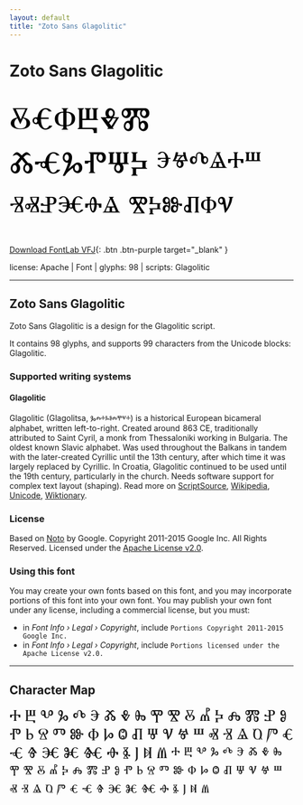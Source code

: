 ```yaml
---
layout: default
title: "Zoto Sans Glagolitic"
---
```


# Zoto Sans Glagolitic

<div contenteditable="true" style="font-family: Zoto Sans Glagolitic; font-size: 4em; color:black; margin: 0.5em 0 0.5em 0; line-height: 1.4em;">
ⰋⰤⰗⰁⰇⰏ ⰆⰥⰃⰒⰛⰍ ⰵⱍⰴⱑⰰⱎ ⱐⱏⱀⱗⱚⱑ ⰺⰽⱆⱊⱇⱌ
</div>

[Download FontLab VFJ](https://downgit.github.io/#/home?url=https://github.com/fontlabcom/getgo-fonts/blob/main/getgo-fonts/apache/zotosans/zotosans-glagolitic.ttf){: .btn .btn-purple target="_blank" }

license: Apache \| Font \| glyphs: 98 \| scripts: Glagolitic

---


## Zoto Sans Glagolitic

Zoto Sans Glagolitic is a design for the Glagolitic script.

It contains 98 glyphs, and supports 99 characters from the Unicode blocks: Glagolitic.


### Supported writing systems


#### Glagolitic

Glagolitic (Glagolitsa, Ⰳⰾⰰⰳⱁⰾⰹⱌⰰ) is a historical European bicameral alphabet, written left-to-right. Created around  863 CE, traditionally attributed to Saint Cyril, a monk from Thessaloniki working in Bulgaria. The oldest known Slavic alphabet. Was used throughout the Balkans in tandem with the later-created Cyrillic until the 13th century, after which time it was largely replaced by Cyrillic. In Croatia, Glagolitic continued to be used until the 19th century, particularly in the church. Needs software support for complex text layout (shaping). Read more on [ScriptSource](https://scriptsource.org/scr/Glag), [Wikipedia](https://en.wikipedia.org/wiki/ISO_15924:Glag), [Unicode](https://www.unicode.org/versions/Unicode13.0.0/ch07.pdf#G15862), [Wiktionary](https://en.wiktionary.org/wiki/Category:Glagolitic_script).


### License

Based on [Noto](https://github.com/notofonts) by Google. Copyright 2011-2015 Google Inc. All Rights Reserved. Licensed under the [Apache License v2.0](https://www.apache.org/licenses/LICENSE-2.0.txt).

### Using this font

You may create your own fonts based on this font, and you may incorporate portions of this font into your own font. You may publish your own font under any license, including a commercial license, but you must:

- in _Font Info › Legal › Copyright_, include `Portions Copyright 2011-2015 Google Inc.`
- in _Font Info › Legal › Copyright_, include `Portions licensed under the Apache License v2.0.`


---

## Character Map

<div style="font-family: Zoto Sans Glagolitic; font-size: 2em;">
Ⰰ Ⰱ Ⰲ Ⰳ Ⰴ Ⰵ Ⰶ Ⰷ Ⰸ Ⰹ Ⰺ Ⰻ Ⰼ Ⰽ Ⰾ Ⰿ Ⱀ Ⱁ Ⱂ Ⱃ Ⱄ Ⱅ Ⱆ Ⱇ Ⱈ Ⱉ Ⱊ Ⱋ Ⱌ Ⱍ Ⱎ Ⱏ Ⱐ Ⱑ Ⱒ Ⱓ Ⱔ Ⱕ Ⱖ Ⱗ Ⱘ Ⱙ Ⱚ Ⱛ Ⱜ Ⱝ Ⱞ ⰰ ⰱ ⰲ ⰳ ⰴ ⰵ ⰶ ⰷ ⰸ ⰹ ⰺ ⰻ ⰼ ⰽ ⰾ ⰿ ⱀ ⱁ ⱂ ⱃ ⱄ ⱅ ⱆ ⱇ ⱈ ⱉ ⱊ ⱋ ⱌ ⱍ ⱎ ⱏ ⱐ ⱑ ⱒ ⱓ ⱔ ⱕ ⱖ ⱗ ⱘ ⱙ ⱚ ⱛ ⱜ ⱝ ⱞ
</div>

